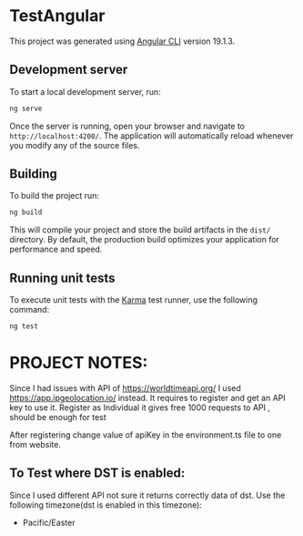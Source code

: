 # TestAngular

This project was generated using [Angular CLI](https://github.com/angular/angular-cli) version 19.1.3.

## Development server

To start a local development server, run:

```bash
ng serve
```

Once the server is running, open your browser and navigate to `http://localhost:4200/`. The application will automatically reload whenever you modify any of the source files.


## Building

To build the project run:

```bash
ng build
```

This will compile your project and store the build artifacts in the `dist/` directory. By default, the production build optimizes your application for performance and speed.

## Running unit tests

To execute unit tests with the [Karma](https://karma-runner.github.io) test runner, use the following command:

```bash
ng test
```

# PROJECT NOTES:
Since I had issues with API of https://worldtimeapi.org/ I used https://app.ipgeolocation.io/ instead.
It requires to register and get an API key to use it.
Register as Individual it gives free 1000 requests to API , should be enough for test

After registering change value of apiKey in the environment.ts file to one from website.

## To Test where DST is enabled:

Since I used different API not sure it returns correctly data of dst.
Use the following timezone(dst is enabled in this timezone):

- Pacific/Easter
